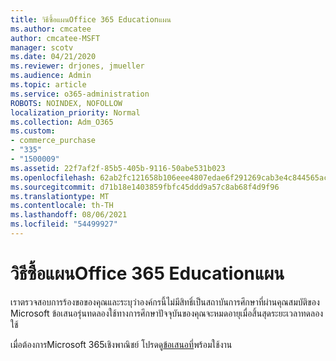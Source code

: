 ```yaml
---
title: วิธีซื้อแผนOffice 365 Educationแผน
ms.author: cmcatee
author: cmcatee-MSFT
manager: scotv
ms.date: 04/21/2020
ms.reviewer: drjones, jmueller
ms.audience: Admin
ms.topic: article
ms.service: o365-administration
ROBOTS: NOINDEX, NOFOLLOW
localization_priority: Normal
ms.collection: Adm_O365
ms.custom:
- commerce_purchase
- "335"
- "1500009"
ms.assetid: 22f7af2f-85b5-405b-9116-50abe531b023
ms.openlocfilehash: 62ab2fc121658b106eee4807edae6f291269cab3e4c844565acc3dbce949b3c0
ms.sourcegitcommit: d71b18e1403859fbfc45ddd9a57c8ab68f4d9f96
ms.translationtype: MT
ms.contentlocale: th-TH
ms.lasthandoff: 08/06/2021
ms.locfileid: "54499927"
---
```

# <a name="how-to-purchase-office-365-education-plans"></a>วิธีซื้อแผนOffice 365 Educationแผน

เราตรวจสอบการร้องขอของคุณและระบุว่าองค์กรนี้ไม่มีสิทธิ์เป็นสถาบันการศึกษาที่ผ่านคุณสมบัติของ Microsoft ข้อเสนอรุ่นทดลองใช้ทางการศึกษาปัจจุบันของคุณจะหมดอายุเมื่อสิ้นสุดระยะเวลาทดลองใช้
  
เมื่อต้องการMicrosoft 365เชิงพาณิชย์ โปรดดู[ข้อเสนอที่](https://go.microsoft.com/fwlink/p/?linkid=868433)พร้อมใช้งาน  